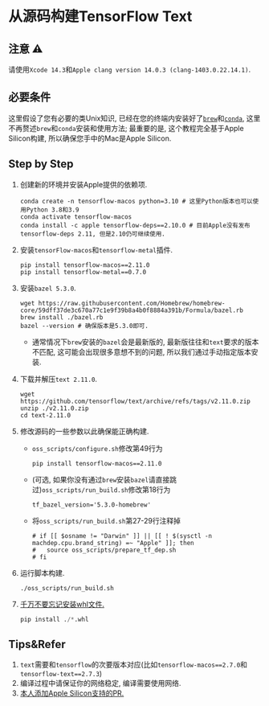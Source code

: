 # 从源码构建TensorFlow Text

## 注意 ⚠️

请使用`Xcode 14.3`和`Apple clang version 14.0.3 (clang-1403.0.22.14.1)`.

## 必要条件

这里假设了您有必要的类Unix知识, 已经在您的终端内安装好了[`brew`](https://brew.sh)和[`conda`](https://github.com/conda-forge/miniforge), 这里不再赘述`brew`和`conda`安装和使用方法; 最重要的是, 这个教程完全基于Apple Silicon构建, 所以确保您手中的Mac是Apple Silicon.

## Step by Step

1. 创建新的环境并安装Apple提供的依赖项.

   ```shell
   conda create -n tensorflow-macos python=3.10 # 这里Python版本也可以使用Python 3.8和3.9
   conda activate tensorflow-macos
   conda install -c apple tensorflow-deps==2.10.0 # 目前Apple没有发布tensorflow-deps 2.11, 但是2.10仍可继续使用.
   ```

2. 安装`tensorFlow-macos`和`tensorflow-metal`插件.

   ```shell
   pip install tensorflow-macos==2.11.0
   pip install tensorflow-metal==0.7.0
   ```

3. 安装`bazel 5.3.0`.

   ```shell
   wget https://raw.githubusercontent.com/Homebrew/homebrew-core/59dff37de3c670a77c1e9f39b8a4b0f8884a391b/Formula/bazel.rb
   brew install ./bazel.rb
   bazel --version # 确保版本是5.3.0即可.
   ```

   * 通常情况下`brew`安装的`bazel`会是最新版的, 最新版往往和`text`要求的版本不匹配, 这可能会出现很多意想不到的问题, 所以我们通过手动指定版本安装.

4. 下载并解压`text 2.11.0`.

   ```shell
   wget https://github.com/tensorflow/text/archive/refs/tags/v2.11.0.zip
   unzip ./v2.11.0.zip
   cd text-2.11.0
   ```

5. 修改源码的一些参数以此确保能正确构建.

   * `oss_scripts/configure.sh`修改第49行为

     ```shell
     pip install tensorflow-macos==2.11.0
     ```
   
   * (可选, 如果你没有通过`brew`安装`bazel`请直接跳过)`oss_scripts/run_build.sh`修改第18行为
   
       ```shell
       tf_bazel_version='5.3.0-homebrew'
       ```
   
   * 将`oss_scripts/run_build.sh`第27-29行注释掉
   
       ```shell
       # if [[ $osname != "Darwin" ]] || [[ ! $(sysctl -n machdep.cpu.brand_string) =~ "Apple" ]]; then
       #   source oss_scripts/prepare_tf_dep.sh
       # fi
       ```
   
6. 运行脚本构建.

   ```shell
   ./oss_scripts/run_build.sh
   ```

7. [千万不要忘记安装whl文件.](https://github.com/sun1638650145/Libraries-and-Extensions-for-TensorFlow-for-Apple-Silicon/issues/2)

   ```python
   pip install ./*.whl
   ```

## Tips&Refer

1. `text`需要和`tensorflow`的次要版本对应(比如`tensorflow-macos==2.7.0`和`tensorflow-text==2.7.3`)
2. 编译过程中请保证你的网络稳定, 编译需要使用网络.
3. [本人添加Apple Silicon支持的PR.](https://github.com/tensorflow/text/pull/756)

